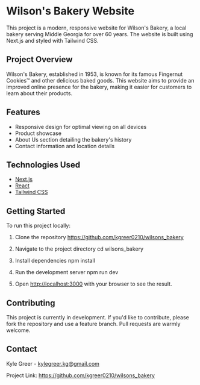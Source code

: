# Wilson's Bakery Website

This project is a modern, responsive website for Wilson's Bakery, a local bakery serving Middle Georgia for over 60 years. The website is built using Next.js and styled with Tailwind CSS.

## Project Overview

Wilson's Bakery, established in 1953, is known for its famous Fingernut Cookies™ and other delicious baked goods. This website aims to provide an improved online presence for the bakery, making it easier for customers to learn about their products.

## Features

- Responsive design for optimal viewing on all devices
- Product showcase
- About Us section detailing the bakery's history
- Contact information and location details

## Technologies Used

- [Next.js](https://nextjs.org/)
- [React](https://reactjs.org/)
- [Tailwind CSS](https://tailwindcss.com/)

## Getting Started

To run this project locally:

1. Clone the repository
   https://github.com/kgreer0210/wilsons_bakery

2. Navigate to the project directory
   cd wilsons_bakery

3. Install dependencies
   npm install

4. Run the development server
   npm run dev

5. Open [http://localhost:3000](http://localhost:3000) with your browser to see the result.

## Contributing

This project is currently in development. If you'd like to contribute, please fork the repository and use a feature branch. Pull requests are warmly welcome.

## Contact

Kyle Greer - kylegreer.kg@gmail.com

Project Link: https://github.com/kgreer0210/wilsons_bakery
